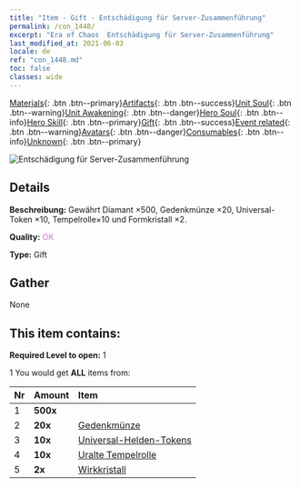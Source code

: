 ```yaml
---
title: "Item - Gift - Entschädigung für Server-Zusammenführung"
permalink: /con_1448/
excerpt: "Era of Chaos  Entschädigung für Server-Zusammenführung"
last_modified_at: 2021-06-03
locale: de
ref: "con_1448.md"
toc: false
classes: wide
---
```

 [Materials](/ItemsDE/){: .btn .btn--primary}[Artifacts](/ItemsDE/Artifacts/){: .btn .btn--success}[Unit Soul](/ItemsDE/UnitSoul/){: .btn .btn--warning}[Unit Awakening](/ItemsDE/UnitAwakening/){: .btn .btn--danger}[Hero Soul](/ItemsDE/HeroSoul/){: .btn .btn--info}[Hero Skill](/ItemsDE/HeroSkill/){: .btn .btn--primary}[Gift](/ItemsDE/Gift/){: .btn .btn--success}[Event related](/ItemsDE/Events/){: .btn .btn--warning}[Avatars](/ItemsDE/Avatars/){: .btn .btn--danger}[Consumables](/ItemsDE/Consumables/){: .btn .btn--info}[Unknown](/ItemsDE/Unknown/){: .btn .btn--primary}

 ![Entschädigung für Server-Zusammenführung](/images/t/i_907062.png)

## Details
 **Beschreibung:** Gewährt Diamant ×500, Gedenkmünze ×20, Universal-Token ×10, Tempelrolle×10 und Formkristall ×2.

 **Quality:** <span style="color: #DA70D6">OK</span>

 **Type:** Gift

## Gather

  None

## This item contains:

 **Required Level to open:** 1

 1 You would get **ALL** items  from:

  | Nr | Amount |     Item    |
  |:---|:-------|:------------|
  | 1 |  **500x** | <i class="fas fa-gem"/> |  | 
  | 2 |  **20x** | [Gedenkmünze](/ItemsDE/con_877/) |  | 
  | 3 |  **10x** | [Universal-Helden-Tokens](/ItemsDE/her_358/) |  | 
  | 4 |  **10x** | [Uralte Tempelrolle](/ItemsDE/con_697/) |  | 
  | 5 |  **2x** | [Wirkkristall](/ItemsDE/art_189/) |  | 
